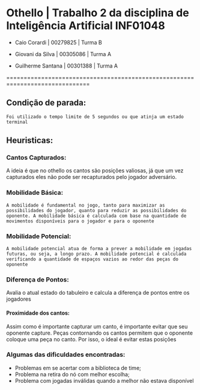 # Othello | Trabalho 2 da disciplina de Inteligência Artificial INF01048

- Caio Corardi | 00279825 | Turma B

- Giovani da Silva | 00305086 | Turma A

- Guilherme Santana | 00301388 | Turma A

==============================================================================

## Condição de parada:
    Foi utilizado o tempo limite de 5 segundos ou que atinja um estado terminal


## Heuristicas:
  ### Cantos Capturados:
   A ideia é que no othello os cantos são posições valiosas, já que um vez capturados eles não pode ser recapturados pelo jogador adversário.
  
  ### Mobilidade Básica:
    A mobilidade é fundamental no jogo, tanto para maximizar as possibilidades do jogador, quanto para reduzir as possibilidades do oponente. A mobilidade básica é calculada com base na quantidade de movimentos disponíveis para o jogador e para o oponente
  
  ### Mobilidade Potencial:
    A mobilidade potencial atua de forma a prever a mobilidade em jogadas futuras, ou seja, a longo prazo. A mobilidade potencial é calculada verificando a quantidade de espaços vazios ao redor das peças do oponente

  ### Diferença de Pontos:
   Avalia o atual estado do tabuleiro e calcula a diferença de pontos entre os jogadores
  
  #### Proximidade dos cantos:
   Assim como é importante capturar um canto, é importante evitar que seu oponente capture. Peças contornando os cantos permitem que o oponente coloque uma peça no canto. Por isso, o ideal é evitar estas posições
  
  
  
  
  ### Algumas das dificuldades encontradas: 
  - Problemas em se acertar com a biblioteca de time;
  - Problema na retira do nó com melhor escolha;
  - Problema com jogadas inválidas quando a melhor não estava disponível
